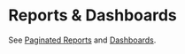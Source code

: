 # Reports & Dashboards

See [Paginated Reports](../../user_interfaces/reports_and_dashboards/Paginated%20Reports/Paginated%20Reports.md) and [Dashboards](../../user_interfaces/reports_and_dashboards/Dashboards/Dashboards.md).
